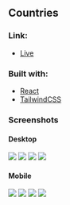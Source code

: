 ## Countries

### Link:
- [Live](https://countries-beta-seven.vercel.app/)

### Built with:
- [React](https://reactjs.org/)
- [TailwindCSS](https://tailwindcss.com/)

### Screenshots

#### Desktop
![](./screenshots/desktop_light.png)
![](./screenshots/desktop_dark.png)
![](./screenshots/desktopDetail_light.png)
![](./screenshots/desktopDetail_dark.png)

#### Mobile
![](./screenshots/mobile_light.png)
![](./screenshots/mobile_dark.png)
![](./screenshots/mobileDetail_light.png)
![](./screenshots/mobileDetail_dark.png)
